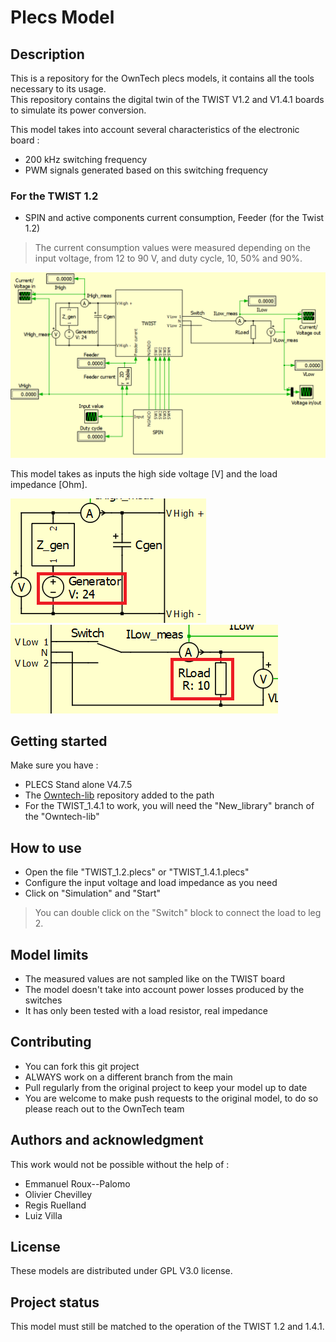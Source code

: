 # Plecs Model

## Description 

This is a repository for the OwnTech plecs models, it contains all the tools necessary to its usage.\
This repository contains the digital twin of the TWIST V1.2 and V1.4.1 boards to simulate its power conversion.

This model takes into account several characteristics of the electronic board :
- 200 kHz switching frequency
- PWM signals generated based on this switching frequency

### For the TWIST 1.2
- SPIN and active components current consumption, Feeder (for the Twist 1.2)
> The current consumption values were measured depending on the input voltage, from 12 to 90 V, and duty cycle, 10, 50% and 90%.

![owntech_plecs_buck](images/owntech_plecs_buck.PNG)

This model takes as inputs the high side voltage [V] and the load impedance [Ohm].

![voltage_source](images/voltage_source.PNG)
![load_impedance](images/load_impedance.PNG)

## Getting started

Make sure you have : 

- PLECS Stand alone V4.7.5
- The [Owntech-lib](https://gitlab.laas.fr/owntech/models/plecs/owntech-lib/-/tree/New_library?ref_type=heads) repository added to the path
- For the TWIST_1.4.1 to work, you will need the "New_library" branch of the "Owntech-lib" 

## How to use

- Open the file "TWIST_1.2.plecs" or "TWIST_1.4.1.plecs" 
- Configure the input voltage and load impedance as you need
- Click on "Simulation" and "Start"

> You can double click on the "Switch" block to connect the load to leg 2.

## Model limits 

- The measured values are not sampled like on the TWIST board
- The model doesn't take into account power losses produced by the switches
- It has only been tested with a load resistor, real impedance

## Contributing

- You can fork this git project
- ALWAYS work on a different branch from the main
- Pull regularly from the original project to keep your model up to date
- You are welcome to make push requests to the original model, to do so please reach out to the OwnTech team

## Authors and acknowledgment

This work would not be possible without the help of : 

- Emmanuel Roux--Palomo
- Olivier Chevilley
- Regis Ruelland
- Luiz Villa

## License

These models are distributed under GPL V3.0 license. 

## Project status

This model must still be matched to the operation of the TWIST 1.2 and 1.4.1.
